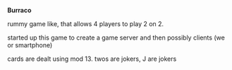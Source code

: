 **Burraco** 

rummy game like, that allows 4 players to play 2 on 2.

started up this game to create a game server and then possibly clients (we or smartphone)

cards are dealt using mod 13.
twos are jokers, 
J are jokers
